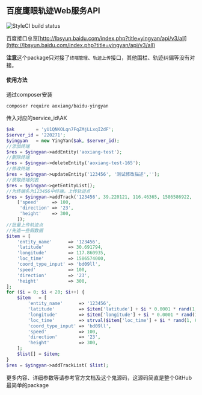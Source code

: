 ## 百度鹰眼轨迹Web服务API

![StyleCI build status](https://github.styleci.io/repos/254778255/shield) 

百度接口总览[http://lbsyun.baidu.com/index.php?title=yingyan/api/v3/all](http://lbsyun.baidu.com/index.php?title=yingyan/api/v3/all)


**注意**这个package只对接了`终端管理`、`轨迹上传`接口，其他围栏、轨迹纠偏等没有对接。

#### 使用方法

通过composer安装

```shell
composer require aoxiang/baidu-yingyan
```



传入对应的service_id\AK

```php
$ak        = 'yU1QNKOLqn7FqZMjLLxqI2dF';
$server_id = '220271';
$yingyan   = new YingYan($ak, $server_id);
//添加终端
$res = $yingyan->addEntity('aoxiang-test');
//删除终端
$res = $yingyan->deleteEntity('aoxiang-test-165');
//修改终端
$res = $yingyan->updateEntity('123456', '测试修改描述','');
//获取终端列表
$res = $yingyan->getEntityList();
//为终端名为123456中终端，上传轨迹点
$res = $yingyan->addTrack('123456', 39.220121, 116.46365, 1586586922, 'bd09ll',
    ['speed'     => 100,
     'direction' => '23',
     'height'    => 300,
    ]);
//批量上传轨迹点
//先造一些假数据
$item = [
    'entity_name'      => '123456',
    'latitude'         => 30.691794,
    'longitude'        => 117.860935,
    'loc_time'         => 1586574000,
    'coord_type_input' => 'bd09ll',
    'speed'            => 100,
    'direction'        => '23',
    'height'           => 300,
];
for ($i = 0; $i < 20; $i++) {
    $item   = [
        'entity_name'      => '123456',
        'latitude'         => $item['latitude'] + $i * 0.0001 * rand(1, 100),
        'longitude'        => $item['longitude'] + $i * 0.0001 * rand(1, 100),
        'loc_time'         => strval($item['loc_time'] + $i * rand(1, 60)),
        'coord_type_input' => 'bd09ll',
        'speed'            => 100,
        'direction'        => '23',
        'height'           => 300,
    ];
    $list[] = $item;
}
$res = $yingyan->addTrackList( $list);
```
更多内容、详细参数等请参考官方文档及这个鬼源码，这源码简直是整个GitHub最简单的package



